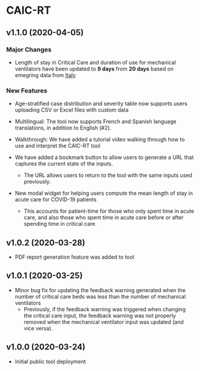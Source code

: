 
# CAIC-RT

## v1.1.0 (2020-04-05)

### Major Changes

  - Length of stay in Critical Care and duration of use for mechanical
    ventilators have been updated to **9 days** from **20 days** based
    on emegring data from
    [Italy](https://jamanetwork.com/journals/jama/fullarticle/2764365?utm_source=twitter)

### New Features

  - Age-stratified case distribution and severity table now supports
    users uploading CSV or Excel files with custom data

  - Multilingual: The tool now supports French and Spanish language
    translations, in addition to English (\#2).

  - Walkthrough: We have added a tutorial video walking through how to
    use and interpret the CAIC-RT tool

  - We have added a bookmark button to allow users to generate a URL
    that captures the current state of the inputs.
    
      - The URL allows users to return to the tool with the same inputs
        used previously.

  - New modal widget for helping users compute the mean length of stay
    in acute care for COVID-19 patients
    
      - This accounts for patient-time for those who only spent time in
        acute care, and also those who spent time in acute care before
        or after spending time in critical care.

## v1.0.2 (2020-03-28)

  - PDF report generation feature was added to tool

## v1.0.1 (2020-03-25)

  - Minor bug fix for updating the feedback warning generated when the
    number of critical care beds was less than the number of mechanical
    ventilators
      - Previously, if the feedback warning was triggered when changing
        the critical care input, the feedback warning was not properly
        removed when the mechanical ventilator input was updated (and
        vice versa).

## v1.0.0 (2020-03-24)

  - Initial public tool deployment
